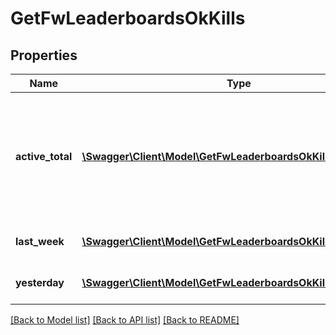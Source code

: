 # GetFwLeaderboardsOkKills

## Properties
Name | Type | Description | Notes
------------ | ------------- | ------------- | -------------
**active_total** | [**\Swagger\Client\Model\GetFwLeaderboardsOkKillsActiveTotal[]**](GetFwLeaderboardsOkKillsActiveTotal.md) | Top 4 ranking of factions active in faction warfare by total kills. A faction is considered \&quot;active\&quot; if they have participated in faction warfare in the past 14 days. | 
**last_week** | [**\Swagger\Client\Model\GetFwLeaderboardsOkKillsLastWeek[]**](GetFwLeaderboardsOkKillsLastWeek.md) | Top 4 ranking of factions by kills in the past week | 
**yesterday** | [**\Swagger\Client\Model\GetFwLeaderboardsOkKillsYesterday[]**](GetFwLeaderboardsOkKillsYesterday.md) | Top 4 ranking of factions by kills in the past day | 

[[Back to Model list]](../README.md#documentation-for-models) [[Back to API list]](../README.md#documentation-for-api-endpoints) [[Back to README]](../README.md)


